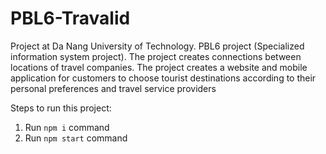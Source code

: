 # PBL6-Travalid
Project at Da Nang University of Technology. PBL6 project (Specialized information system project). The project creates connections between locations of travel companies. The project creates a website and mobile application for customers to choose tourist destinations according to their personal preferences and travel service providers

Steps to run this project:
1. Run `npm i` command
2. Run `npm start` command